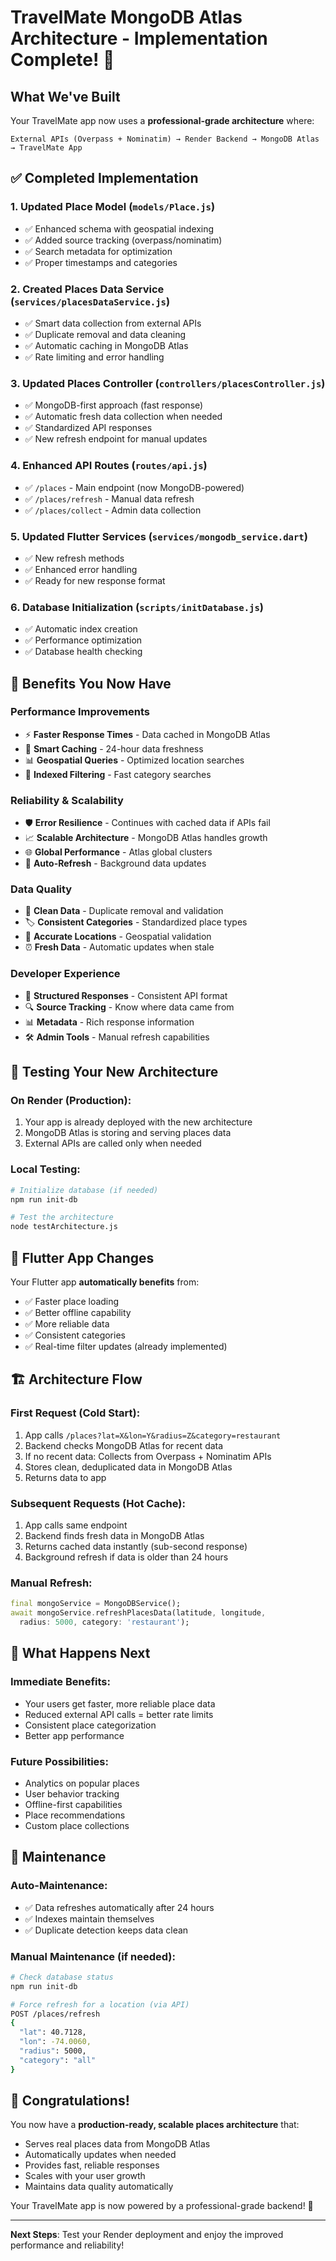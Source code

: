 # TravelMate MongoDB Atlas Architecture - Implementation Complete! 🎉

## What We've Built

Your TravelMate app now uses a **professional-grade architecture** where:

```
External APIs (Overpass + Nominatim) → Render Backend → MongoDB Atlas → TravelMate App
```

## ✅ Completed Implementation

### 1. **Updated Place Model** (`models/Place.js`)
- ✅ Enhanced schema with geospatial indexing
- ✅ Added source tracking (overpass/nominatim)  
- ✅ Search metadata for optimization
- ✅ Proper timestamps and categories

### 2. **Created Places Data Service** (`services/placesDataService.js`)
- ✅ Smart data collection from external APIs
- ✅ Duplicate removal and data cleaning
- ✅ Automatic caching in MongoDB Atlas
- ✅ Rate limiting and error handling

### 3. **Updated Places Controller** (`controllers/placesController.js`)
- ✅ MongoDB-first approach (fast response)
- ✅ Automatic fresh data collection when needed
- ✅ Standardized API responses
- ✅ New refresh endpoint for manual updates

### 4. **Enhanced API Routes** (`routes/api.js`)
- ✅ `/places` - Main endpoint (now MongoDB-powered)
- ✅ `/places/refresh` - Manual data refresh
- ✅ `/places/collect` - Admin data collection

### 5. **Updated Flutter Services** (`services/mongodb_service.dart`)
- ✅ New refresh methods
- ✅ Enhanced error handling
- ✅ Ready for new response format

### 6. **Database Initialization** (`scripts/initDatabase.js`)
- ✅ Automatic index creation
- ✅ Performance optimization
- ✅ Database health checking

## 🚀 Benefits You Now Have

### **Performance Improvements**
- ⚡ **Faster Response Times** - Data cached in MongoDB Atlas
- 🔄 **Smart Caching** - 24-hour data freshness
- 📊 **Geospatial Queries** - Optimized location searches
- 🎯 **Indexed Filtering** - Fast category searches

### **Reliability & Scalability**
- 🛡️ **Error Resilience** - Continues with cached data if APIs fail
- 📈 **Scalable Architecture** - MongoDB Atlas handles growth
- 🌐 **Global Performance** - Atlas global clusters
- 🔄 **Auto-Refresh** - Background data updates

### **Data Quality**
- 🧹 **Clean Data** - Duplicate removal and validation
- 🏷️ **Consistent Categories** - Standardized place types
- 📍 **Accurate Locations** - Geospatial validation
- ⏰ **Fresh Data** - Automatic updates when stale

### **Developer Experience**
- 📝 **Structured Responses** - Consistent API format
- 🔍 **Source Tracking** - Know where data came from
- 📊 **Metadata** - Rich response information
- 🛠️ **Admin Tools** - Manual refresh capabilities

## 🧪 Testing Your New Architecture

### On Render (Production):
1. Your app is already deployed with the new architecture
2. MongoDB Atlas is storing and serving places data
3. External APIs are called only when needed

### Local Testing:
```bash
# Initialize database (if needed)
npm run init-db

# Test the architecture
node testArchitecture.js
```

## 📱 Flutter App Changes

Your Flutter app **automatically benefits** from:
- ✅ Faster place loading
- ✅ Better offline capability  
- ✅ More reliable data
- ✅ Consistent categories
- ✅ Real-time filter updates (already implemented)

## 🏗️ Architecture Flow

### **First Request (Cold Start)**:
1. App calls `/places?lat=X&lon=Y&radius=Z&category=restaurant`
2. Backend checks MongoDB Atlas for recent data
3. If no recent data: Collects from Overpass + Nominatim APIs
4. Stores clean, deduplicated data in MongoDB Atlas
5. Returns data to app

### **Subsequent Requests (Hot Cache)**:
1. App calls same endpoint
2. Backend finds fresh data in MongoDB Atlas
3. Returns cached data instantly (sub-second response)
4. Background refresh if data is older than 24 hours

### **Manual Refresh**:
```dart
final mongoService = MongoDBService();
await mongoService.refreshPlacesData(latitude, longitude, 
  radius: 5000, category: 'restaurant');
```

## 🎯 What Happens Next

### **Immediate Benefits**:
- Your users get faster, more reliable place data
- Reduced external API calls = better rate limits
- Consistent place categorization
- Better app performance

### **Future Possibilities**:
- Analytics on popular places
- User behavior tracking
- Offline-first capabilities
- Place recommendations
- Custom place collections

## 🔧 Maintenance

### **Auto-Maintenance**:
- ✅ Data refreshes automatically after 24 hours
- ✅ Indexes maintain themselves
- ✅ Duplicate detection keeps data clean

### **Manual Maintenance** (if needed):
```bash
# Check database status
npm run init-db

# Force refresh for a location (via API)
POST /places/refresh
{
  "lat": 40.7128,
  "lon": -74.0060,
  "radius": 5000,
  "category": "all"
}
```

## 🎉 Congratulations!

You now have a **production-ready, scalable places architecture** that:
- Serves real places data from MongoDB Atlas
- Automatically updates when needed
- Provides fast, reliable responses
- Scales with your user growth
- Maintains data quality automatically

Your TravelMate app is now powered by a professional-grade backend! 🚀

---

**Next Steps**: Test your Render deployment and enjoy the improved performance and reliability!
